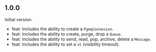 ## 1.0.0

Initial version.

- feat: Includes the ability to create a `PgmqConnexion`.
- feat: Includes the ability to create, purge, drop a `Queue`.
- feat: Includes the ability to send, read, pop, archive, delete a `Message`.
- feat: Includes the ability to set a `vt` (visibility timeout).
